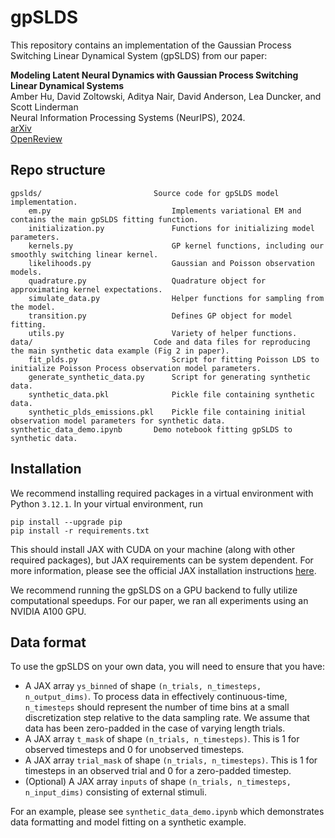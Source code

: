 # gpSLDS

This repository contains an implementation of the Gaussian Process Switching Linear Dynamical System (gpSLDS) from our paper:

**Modeling Latent Neural Dynamics with Gaussian Process Switching Linear Dynamical Systems**  
Amber Hu, David Zoltowski, Aditya Nair, David Anderson, Lea Duncker, and Scott Linderman\
Neural Information Processing Systems (NeurIPS), 2024.\
[arXiv](https://arxiv.org/abs/2408.03330)  
[OpenReview](https://openreview.net/forum?id=LX1lwP90kt&referrer=%5Bthe%20profile%20of%20Amber%20Hu%5D(%2Fprofile%3Fid%3D~Amber_Hu1))

## Repo structure
```
gpslds/                         Source code for gpSLDS model implementation.
    em.py                           Implements variational EM and contains the main gpSLDS fitting function.
    initialization.py               Functions for initializing model parameters.
    kernels.py                      GP kernel functions, including our smoothly switching linear kernel.
    likelihoods.py                  Gaussian and Poisson observation models.
    quadrature.py                   Quadrature object for approximating kernel expectations.
    simulate_data.py                Helper functions for sampling from the model.
    transition.py                   Defines GP object for model fitting.
    utils.py                        Variety of helper functions.
data/                           Code and data files for reproducing the main synthetic data example (Fig 2 in paper).
    fit_plds.py                     Script for fitting Poisson LDS to initialize Poisson Process observation model parameters.
    generate_synthetic_data.py      Script for generating synthetic data.
    synthetic_data.pkl              Pickle file containing synthetic data.
    synthetic_plds_emissions.pkl    Pickle file containing initial observation model parameters for synthetic data.
synthetic_data_demo.ipynb       Demo notebook fitting gpSLDS to synthetic data.
```

## Installation
We recommend installing required packages in a virtual environment with Python `3.12.1`. In your virtual environment, run
```
pip install --upgrade pip
pip install -r requirements.txt
```
This should install JAX with CUDA on your machine (along with other required packages), but JAX requirements can be system dependent. For more information, please see the official JAX installation instructions [here](https://github.com/jax-ml/jax#installation).

We recommend running the gpSLDS on a GPU backend to fully utilize computational speedups. For our paper, we ran all experiments using an NVIDIA A100 GPU. 

## Data format
To use the gpSLDS on your own data, you will need to ensure that you have:
- A JAX array `ys_binned` of shape `(n_trials, n_timesteps, n_output_dims)`. To process data in effectively continuous-time, `n_timesteps` should represent the number of time bins at a small discretization step relative to the data sampling rate. We assume that data has been zero-padded in the case of varying length trials.
- A JAX array `t_mask` of shape `(n_trials, n_timesteps)`. This is 1 for observed timesteps and 0 for unobserved timesteps.
- A JAX array `trial_mask` of shape `(n_trials, n_timesteps)`. This is 1 for timesteps in an observed trial and 0 for a zero-padded timestep.
- (Optional) A JAX array `inputs` of shape `(n_trials, n_timesteps, n_input_dims)` consisting of external stimuli.

For an example, please see `synthetic_data_demo.ipynb` which demonstrates data formatting and model fitting on a synthetic example.
